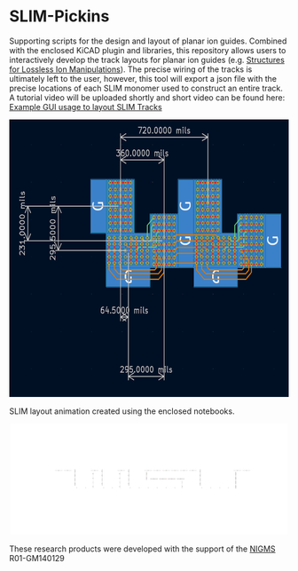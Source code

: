 # SLIM-Pickins
Supporting scripts for the design and layout of planar ion guides. Combined with the enclosed KiCAD plugin and libraries, this repository allows users to interactively develop the track layouts for planar ion guides (e.g. [Structures for Lossless Ion Manipulations](https://en.wikipedia.org/wiki/Structures_for_lossless_ion_manipulations)). The precise wiring of the tracks is ultimately left to the user, however, this tool will export a json file with the precise locations of each SLIM monomer used to construct an entire track. A tutorial video will be uploaded shortly and short video can be found here: [Example GUI usage to layout SLIM Tracks](https://github.com/bhclowers/SLIM-Pickins/blob/main/notebooks/SLIM%20Pickins%20Joystick.mov) 

<center><img src="notebooks\TurnLayout.png" width=600 height=500 /></center>


SLIM layout animation created using the enclosed notebooks.
<center><img src="notebooks\WSU.gif" width=500 height=200 /></center>

These research products were developed with the support of the [NIGMS](https://www.nigms.nih.gov/) R01-GM140129
